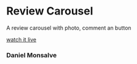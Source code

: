 # Review Carousel

A review carousel with photo, comment an button

[watch it live](https://daniel-monsalve-villegas.github.io/review-carousel)

### Daniel Monsalve
